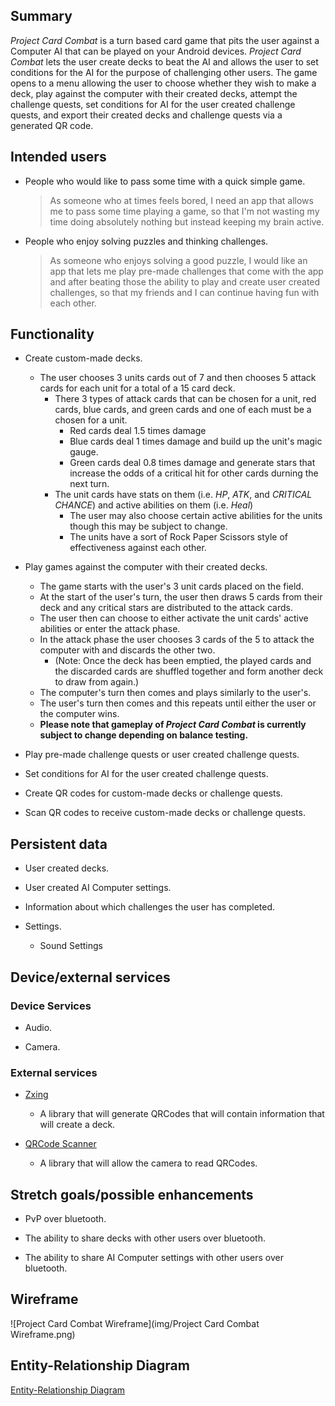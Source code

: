 ## Summary

_Project Card Combat_ is a turn based card game that pits the user against a Computer AI that can be played on your 
Android devices. _Project Card Combat_ lets the user create decks to beat the AI and allows the user to set conditions
for the AI for the purpose of challenging other users. The game opens to a menu allowing the user to choose whether they 
wish to make a deck, play against the computer with their created decks, attempt the challenge quests, set conditions 
for AI for the user created challenge quests, and export their created decks and challenge quests via a generated QR code.

## Intended users

* People who would like to pass some time with a quick simple game.

    > As someone who at times feels bored, I need an app that allows me to pass some time playing a game, so that 
	I'm not wasting my time doing absolutely nothing but instead keeping my brain active.

* People who enjoy solving puzzles and thinking challenges.

    >  As someone who enjoys solving a good puzzle, I would like an app that lets me play pre-made challenges 
	that come with the app and after beating those the ability to play and create user created challenges, so 
	that my friends and I can continue having fun with each other.

## Functionality

* Create custom-made decks.
	* The user chooses 3 units cards out of 7 and then chooses 5 attack cards for each unit for a total of a 15 card deck.
		* There 3 types of attack cards that can be chosen for a unit, red cards, blue cards, and green cards and one of each must be a chosen for a unit.
			* Red cards deal 1.5 times damage
			* Blue cards deal 1 times damage and build up the unit's magic gauge. 
			* Green cards deal 0.8 times damage and generate stars that increase the odds of a critical hit for other cards durning the next turn.
		* The unit cards have stats on them (i.e. _HP_, _ATK_, and _CRITICAL CHANCE_) and active abilities on them (i.e. _Heal_) 
			* The user may also choose certain active abilities for the units though this may be subject to change.
			* The units have a sort of Rock Paper Scissors style of effectiveness against each other.
		
* Play games against the computer with their created decks.
	* The game starts with the user's 3 unit cards placed on the field.
	* At the start of the user's turn, the user then draws 5 cards from their deck and any critical stars are distributed to the attack cards.
	* The user then can choose to either activate the unit cards' active abilities or enter the attack phase.
	* In the attack phase the user chooses 3 cards of the 5 to attack the computer with and discards the other two.
		* (Note: Once the deck has been emptied, the played cards and the discarded cards are shuffled together and form another deck to draw from again.)
	* The computer's turn then comes and plays similarly to the user's.
	* The user's turn then comes and this repeats until either the user or the computer wins.
	* **Please note that gameplay of _Project Card Combat_ is currently subject to change depending on balance testing.**
	
* Play pre-made challenge quests or user created challenge quests.

* Set conditions for AI for the user created challenge quests.

* Create QR codes for custom-made decks or challenge quests.

* Scan QR codes to receive custom-made decks or challenge quests.

## Persistent data
* User created decks.

* User created AI Computer settings.

* Information about which challenges the user has completed.

* Settings.
	* Sound Settings
    
## Device/external services

### Device Services

* Audio.

* Camera.

### External services

* [Zxing](https://github.com/zxing/zxing)
	* A library that will generate QRCodes that will contain information that will create a deck.

* [QRCode Scanner](https://developers.google.com/ml-kit/vision/barcode-scanning/android)
	* A library that will allow the camera to read QRCodes.

## Stretch goals/possible enhancements 

* PvP over bluetooth.

* The ability to share decks with other users over bluetooth.

* The ability to share AI Computer settings with other users over bluetooth.

## Wireframe

![Project Card Combat Wireframe](img/Project Card Combat Wireframe.png)

## Entity-Relationship Diagram

[Entity-Relationship Diagram](erd.md)